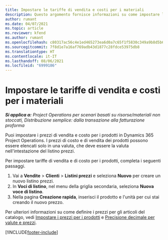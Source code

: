 ```yaml
---
title: Impostare le tariffe di vendita e costi per i materiali
description: Questo argomento fornisce informazioni su come impostare le tariffe di vendita e costi per i materiali utilizzati nei progetti.
author: rumant
ms.date: 04/07/2021
ms.topic: article
ms.reviewer: kfend
ms.author: rumant
ms.openlocfilehash: c80317ac56c4e1ed465273ea6d0a7c65f1f5830c349a9b8d5b6f7f8d92424c7b
ms.sourcegitcommit: 7f8d1e7a16af769adb43d1877c28fdce53975db8
ms.translationtype: HT
ms.contentlocale: it-IT
ms.lasthandoff: 08/06/2021
ms.locfileid: "6999186"
---
```

# <a name="set-up-cost-and-sales-rates-for-materials"></a>Impostare le tariffe di vendita e costi per i materiali

_**Si applica a:** Project Operations per scenari basati su risorse/materiali non stoccati, Distribuzione semplice: dalla transazione alla fatturazione proforma_

Puoi impostare i prezzi di vendita e costo per i prodotti in Dynamics 365 Project Operations. I prezzi di costo e di vendita dei prodotti possono essere elencati solo in una valuta, che deve essere la valuta nell'intestazione del listino prezzi.

Per impostare tariffe di vendita e di costo per i prodotti, completa i seguenti passaggi. 

1. Vai a **Vendite** > **Clienti** > **Listini prezzi** e seleziona **Nuovo** per creare un nuovo listino prezzi. 
2. In **Voci di listino**, nel menu della griglia secondaria, seleziona **Nuova voce di listino**. 
3. Nella pagina **Creazione rapida**, inserisci il prodotto e l'unità per cui stai creando il nuovo prezzo.

Per ulteriori informazioni su come definire i prezzi per gli articoli del catalogo, vedi [Impostare i prezzi per i prodotti](/dynamics365/sales-enterprise/create-price-lists-price-list-items-define-pricing-products.md) e [Precisione decimale per valute e prezzi](/dynamics365/sales-enterprise/decimal-precision-currency-pricing.md).

[!INCLUDE[footer-include](../includes/footer-banner.md)]
